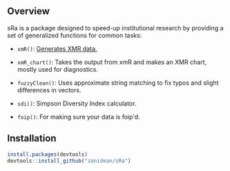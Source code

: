 Overview
---------

sRa is a package designed to speed-up institutional research by providing a set of generalized functions for common tasks:

- `xmR()`: [Generates XMR data.](https://sramhc.shinyapps.io/xmr_generator/)

- `xmR_chart()`: Takes the output from xmR and makes an XMR chart, mostly used for diagnostics.

- `fuzzyClean()`: Uses approximate string matching to fix typos and slight differences in vectors.

- `sdi()`: Simpson Diversity Index calculator.

- `foip()`: For making sure your data is foip'd.

Installation
------------
``` R
install.packages(devtools)
devtools::install_github("zanidean/sRa")
```
